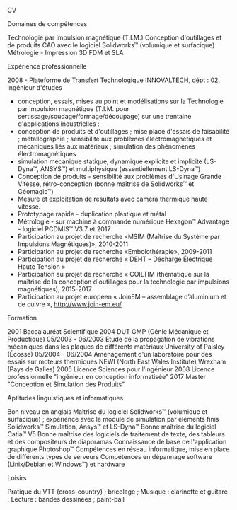 CV

Domaines de compétences

Technologie par impulsion magnétique (T.I.M.)
Conception d'outillages et de produits
CAO avec le logiciel Solidworks™ (volumique et surfacique)
Métrologie - Impression 3D FDM et SLA

Expérience professionnelle

2008 - Plateforme de Transfert Technologique INNOVALTECH, dépt : 02, ingénieur d'études
* conception, essais, mises au point et modélisations sur la Technologie par impulsion magnétique (T.I.M. pour sertissage/soudage/formage/découpage) sur une trentaine d'applications industrielles :
* conception de produits et d'outillages ; mise place d'essais de faisabilité ; métallographie ; sensibilité aux problèmes électromagnétiques et mécaniques liés aux matériaux ; simulation des phénomènes électromagnétiques
* simulation mécanique statique, dynamique explicite et implicite (LS-Dyna™, ANSYS™) et multiphysique (essentiellement LS-Dyna™)
* Conception de produits - sensibilité aux problèmes d'Usinage Grande Vitesse, rétro-conception (bonne maîtrise de Solidworks™ et Géomagic™)
* Mesure et exploitation de résultats avec caméra thermique haute vitesse.
* Prototypage rapide - duplication plastique et métal
* Métrologie - sur machine à commande numérique Hexagon™ Advantage - logiciel PCDMIS™ V3.7 et 2017
* Participation au projet de recherche «MSIM (Maîtrise du Système par Impulsions Magnétiques)», 2010-2011
* Participation au projet de recherche «Embolothérapie», 2009-2011
* Participation au projet de recherche « DEHT – Décharge Électrique Haute Tension »
* Participation au projet de recherche « COILTIM (thématique sur la maîtrise de la conception d'outillages pour la technologie par impulsions magnétiques), 2015-2017
* Participation au projet européen « JoinEM – assemblage d’aluminium et de cuivre », http://www.join-em.eu/

Formation

2001 Baccalauréat Scientifique
2004 DUT GMP (Génie Mécanique et Productique)
05/2003 - 06/2003 Etude de la propagation de vibrations mécaniques dans les plaques de différents matériaux University of Paisley (Écosse)
05/2004 - 06/2004 Aménagement d'un laboratoire pour des essais sur moteurs thermiques NEWI (North East Wales Institute) Wrexham (Pays de Galles)
2005 Licence Sciences pour l'ingénieur
2008 Licence professionnelle "ingénieur en conception informatisée"
2017 Master "Conception et Simulation des Produits"

Aptitudes linguistiques et informatiques

Bon niveau en anglais
Maîtrise du logiciel Solidworks™ (volumique et surfacique) ; expérience avec le module de simulation par éléments finis
Solidworks™ Simulation, Ansys™ et LS-Dyna™
Bonne maîtrise du logiciel Catia™ V5
Bonne maîtrise des logiciels de traitement de texte, des tableurs et des compositeurs de diaporamas
Connaissance de base de l'application graphique Photoshop™
Compétences en réseau informatique, mise en place de différents types de serveurs
Compétences en dépannage software (Linix/Debian et Windows™) et hardware

Loisirs

Pratique du VTT (cross-country) ; bricolage ; Musique : clarinette et guitare ; Lecture : bandes dessinées ; paint-ball

